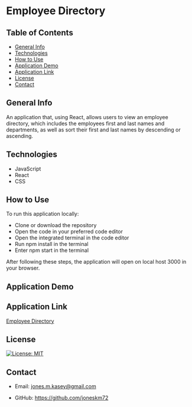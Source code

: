 # Employee Directory

## Table of Contents

* [General Info](#general-info)
* [Technologies](#technologies)
* [How to Use](#how-to-use)
* [Application Demo](#application-demo)
* [Application Link](#application-link)
* [License](#license)
* [Contact](#contact)

## General Info

An application that, using React, allows users to view an employee directory, which includes the employees first and last names and departments, as well as sort their first and last names by descending or ascending.

## Technologies

* JavaScript
* React
* CSS

## How to Use

To run this application locally:

* Clone or download the repository
* Open the code in your preferred code editor
* Open the integrated terminal in the code editor
* Run npm install in the terminal
* Enter npm start in the terminal

After following these steps, the application will open on local host 3000 in your browser.

## Application Demo


## Application Link

[Employee Directory](https://joneskm72.github.io/employee-directory/)

## License

[![License: MIT](https://img.shields.io/badge/License-MIT-yellow.svg)](https://opensource.org/licenses/MIT)

## Contact

* Email: jones.m.kasey@gmail.com

* GitHub: https://github.com/joneskm72